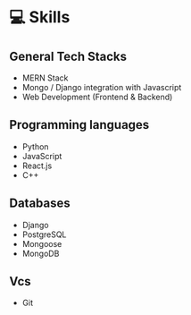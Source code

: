 # 💻 Skills

## General Tech Stacks
- MERN Stack
- Mongo / Django integration with Javascript
- Web Development (Frontend & Backend)

## Programming languages
- Python
- JavaScript
- React.js
- C++

## Databases
- Django
- PostgreSQL
- Mongoose
- MongoDB

## Vcs
- Git